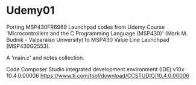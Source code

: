 # Udemy01
Porting MSP430FR6989 Launchpad codes from Udemy Course 'Microcontrollers and the C Programming Language (MSP430)' (Mark M. Budnik - Valparaiso University) to MSP430 Value Line Launchpad (MSP430G2553).

A 'main.c' and notes collection.

Code Composer Studio integrated development environment (IDE) v10x 10.4.0.00006
https://www.ti.com/tool/download/CCSTUDIO/10.4.0.00006
